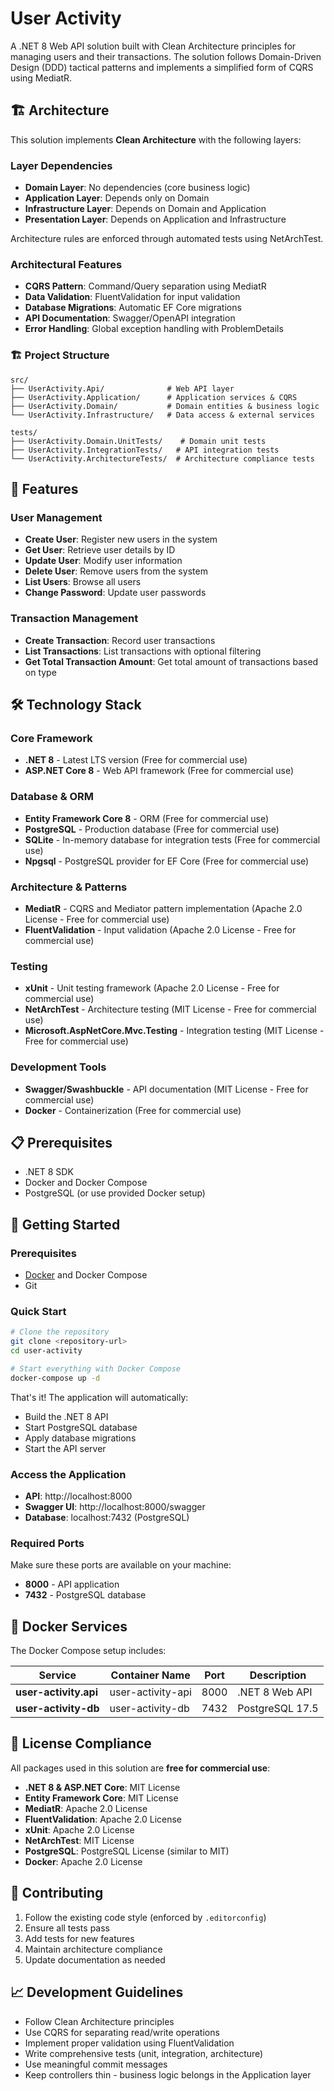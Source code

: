 # User Activity

A .NET 8 Web API solution built with Clean Architecture principles for managing users and their transactions. 
The solution follows Domain-Driven Design (DDD) tactical patterns and implements a simplified form of CQRS using MediatR.

## 🏗️ Architecture

This solution implements **Clean Architecture** with the following layers:

### Layer Dependencies
- **Domain Layer**: No dependencies (core business logic)
- **Application Layer**: Depends only on Domain
- **Infrastructure Layer**: Depends on Domain and Application
- **Presentation Layer**: Depends on Application and Infrastructure

Architecture rules are enforced through automated tests using NetArchTest.

### Architectural Features
- **CQRS Pattern**: Command/Query separation using MediatR
- **Data Validation**: FluentValidation for input validation
- **Database Migrations**: Automatic EF Core migrations
- **API Documentation**: Swagger/OpenAPI integration
- **Error Handling**: Global exception handling with ProblemDetails

### 🏗️ Project Structure

```
src/
├── UserActivity.Api/              # Web API layer
├── UserActivity.Application/      # Application services & CQRS
├── UserActivity.Domain/           # Domain entities & business logic
└── UserActivity.Infrastructure/   # Data access & external services

tests/
├── UserActivity.Domain.UnitTests/    # Domain unit tests
├── UserActivity.IntegrationTests/   # API integration tests
└── UserActivity.ArchitectureTests/  # Architecture compliance tests
```

## 🚀 Features

### User Management
- **Create User**: Register new users in the system
- **Get User**: Retrieve user details by ID
- **Update User**: Modify user information
- **Delete User**: Remove users from the system
- **List Users**: Browse all users
- **Change Password**: Update user passwords

### Transaction Management
- **Create Transaction**: Record user transactions
- **List Transactions**: List transactions with optional filtering
- **Get Total Transaction Amount**: Get total amount of transactions based on type

## 🛠️ Technology Stack

### Core Framework
- **.NET 8** - Latest LTS version (Free for commercial use)
- **ASP.NET Core 8** - Web API framework (Free for commercial use)

### Database & ORM
- **Entity Framework Core 8** - ORM (Free for commercial use)
- **PostgreSQL** - Production database (Free for commercial use)
- **SQLite** - In-memory database for integration tests (Free for commercial use)
- **Npgsql** - PostgreSQL provider for EF Core (Free for commercial use)

### Architecture & Patterns
- **MediatR** - CQRS and Mediator pattern implementation (Apache 2.0 License - Free for commercial use)
- **FluentValidation** - Input validation (Apache 2.0 License - Free for commercial use)

### Testing
- **xUnit** - Unit testing framework (Apache 2.0 License - Free for commercial use)
- **NetArchTest** - Architecture testing (MIT License - Free for commercial use)
- **Microsoft.AspNetCore.Mvc.Testing** - Integration testing (MIT License - Free for commercial use)

### Development Tools
- **Swagger/Swashbuckle** - API documentation (MIT License - Free for commercial use)
- **Docker** - Containerization (Free for commercial use)

## 📋 Prerequisites

- .NET 8 SDK
- Docker and Docker Compose
- PostgreSQL (or use provided Docker setup)

## 🚀 Getting Started

### Prerequisites
- [Docker](https://www.docker.com/get-started) and Docker Compose
- Git

### Quick Start
```bash
# Clone the repository
git clone <repository-url>
cd user-activity

# Start everything with Docker Compose
docker-compose up -d
```

That's it! The application will automatically:
- Build the .NET 8 API
- Start PostgreSQL database
- Apply database migrations
- Start the API server

### Access the Application
- **API**: http://localhost:8000
- **Swagger UI**: http://localhost:8000/swagger
- **Database**: localhost:7432 (PostgreSQL)

### Required Ports
Make sure these ports are available on your machine:
- **8000** - API application
- **7432** - PostgreSQL database

## 🐳 Docker Services

The Docker Compose setup includes:

| Service | Container Name | Port | Description |
|---------|----------------|------|-------------|
| **user-activity.api** | user-activity-api | 8000 | .NET 8 Web API |
| **user-activity-db** | user-activity-db | 7432 | PostgreSQL 17.5 |


## 📄 License Compliance

All packages used in this solution are **free for commercial use**:

- **.NET 8 & ASP.NET Core**: MIT License
- **Entity Framework Core**: MIT License
- **MediatR**: Apache 2.0 License
- **FluentValidation**: Apache 2.0 License
- **xUnit**: Apache 2.0 License
- **NetArchTest**: MIT License
- **PostgreSQL**: PostgreSQL License (similar to MIT)
- **Docker**: Apache 2.0 License

## 🤝 Contributing

1. Follow the existing code style (enforced by `.editorconfig`)
2. Ensure all tests pass
3. Add tests for new features
4. Maintain architecture compliance
5. Update documentation as needed

## 📈 Development Guidelines

- Follow Clean Architecture principles
- Use CQRS for separating read/write operations
- Implement proper validation using FluentValidation
- Write comprehensive tests (unit, integration, architecture)
- Use meaningful commit messages
- Keep controllers thin - business logic belongs in the Application layer